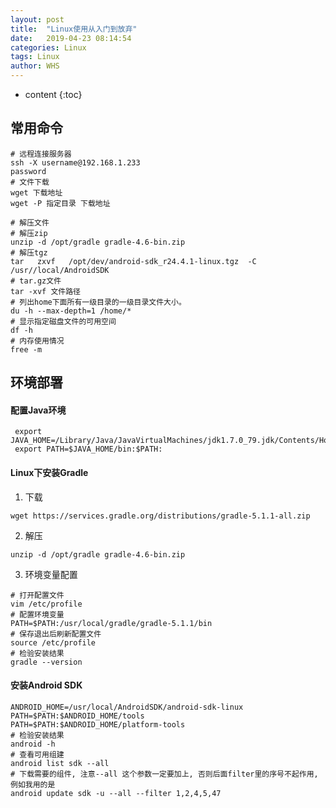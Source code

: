 ```yaml
---
layout: post
title:  "Linux使用从入门到放弃"
date:   2019-04-23 08:14:54
categories: Linux
tags: Linux
author: WHS
---
```


* content
{:toc}







## 常用命令
```shell
# 远程连接服务器
ssh -X username@192.168.1.233
password
# 文件下载
wget 下载地址
wget -P 指定目录 下载地址

# 解压文件
# 解压zip
unzip -d /opt/gradle gradle-4.6-bin.zip 
# 解压tgz
tar   zxvf   /opt/dev/android-sdk_r24.4.1-linux.tgz  -C /usr//local/AndroidSDK
# tar.gz文件
tar -xvf 文件路径
# 列出home下面所有一级目录的一级目录文件大小。
du -h --max-depth=1 /home/* 
# 显示指定磁盘文件的可用空间
df -h 
# 内存使用情况
free -m
```

## 环境部署

#### 配置Java环境  
```shell
 export JAVA_HOME=/Library/Java/JavaVirtualMachines/jdk1.7.0_79.jdk/Contents/Home
 export PATH=$JAVA_HOME/bin:$PATH:
```
#### Linux下安装Gradle
1. 下载
```shell
wget https://services.gradle.org/distributions/gradle-5.1.1-all.zip
```
2. 解压
```shell
unzip -d /opt/gradle gradle-4.6-bin.zip 
```
3. 环境变量配置
```shell
# 打开配置文件
vim /etc/profile
# 配置环境变量
PATH=$PATH:/usr/local/gradle/gradle-5.1.1/bin
# 保存退出后刷新配置文件
source /etc/profile
# 检验安装结果
gradle --version
```
#### 安装Android SDK
```shell
ANDROID_HOME=/usr/local/AndroidSDK/android-sdk-linux
PATH=$PATH:$ANDROID_HOME/tools
PATH=$PATH:$ANDROID_HOME/platform-tools
# 检验安装结果
android -h
# 查看可用组建
android list sdk --all
# 下载需要的组件, 注意--all 这个参数一定要加上, 否则后面filter里的序号不起作用, 例如我用的是
android update sdk -u --all --filter 1,2,4,5,47
```
